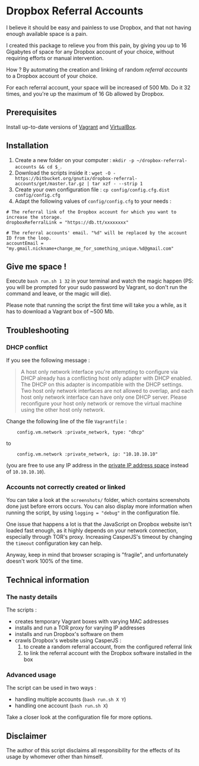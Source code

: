 # Dropbox Referral Accounts

I believe it should be easy and painless to use Dropbox, and that not having enough available space is a pain.

I created this package to relieve you from this pain, by giving you up to 16 Gigabytes of space for any Dropbox account
of your choice, without requiring efforts or manual intervention.

How ? By automating the creation and linking of random *referral accounts* to a Dropbox account of your choice.

For each referral account, your space will be increased of 500 Mb. Do it 32 times, and you're up the maximum of 16 Gb
allowed by Dropbox.

## Prerequisites

Install up-to-date versions of [Vagrant](https://www.vagrantup.com/downloads.html) and
[VirtualBox](https://www.virtualbox.org/wiki/Downloads).

## Installation

1. Create a new folder on your computer : `mkdir -p ~/dropbox-referral-accounts && cd $_`.
2. Download the scripts inside it :
  `wget -O - https://bitbucket.org/gnutix/dropbox-referral-accounts/get/master.tar.gz | tar xzf - --strip 1`
3. Create your own configuration file : `cp config/config.cfg.dist config/config.cfg`
4. Adapt the following values of `config/config.cfg` to your needs :

```
# The referral link of the Dropbox account for which you want to increase the storage.
dropboxReferralLink = "https://db.tt/xxxxxxxx"
 
# The referral accounts' email. "%d" will be replaced by the account ID from the loop.
accountEmail = "my.gmail.nickname+change_me_for_something_unique.%d@gmail.com" 
```

## Give me space !

Execute `bash run.sh 1 32` in your terminal and watch the magic happen
(PS: you will be prompted for your sudo password by Vagrant, so don't run the command and leave, or the magic will die).

Please note that running the script the first time will take you a while, as it has to download a Vagrant box of ~500 Mb.

## Troubleshooting

### DHCP conflict

If you see the following message :

> A host only network interface you're attempting to configure via DHCP already has a conflicting host only adapter with
> DHCP enabled. The DHCP on this adapter is incompatible with the DHCP settings. Two host only network interfaces are not
> allowed to overlap, and each host only network interface can have only one DHCP server. Please reconfigure your host
> only network or remove the virtual machine using the other host only network.

Change the following line of the file `Vagrantfile` :

```
    config.vm.network :private_network, type: "dhcp"
```
to
```
    config.vm.network :private_network, ip: "10.10.10.10"
```
(you are free to use any IP address in the
[private IP address space](http://en.wikipedia.org/wiki/Private_network#Private_IPv4_address_spaces) instead of
`10.10.10.10`).

### Accounts not correctly created or linked

You can take a look at the `screenshots/` folder, which contains screenshots done just before errors occurs.
You can also display more information when running the script, by using `logging = "debug"` in the configuration file.

One issue that happens a lot is that the JavaScript on Dropbox website isn't loaded fast enough, as it highly depends on
your network connection, especially through TOR's proxy. Increasing CasperJS's timeout by changing the `timeout`
configuration key can help.

Anyway, keep in mind that browser scraping is "fragile", and unfortunately doesn't work 100% of the time.

## Technical information

### The nasty details

The scripts :

* creates temporary Vagrant boxes with varying MAC addresses
* installs and run a TOR proxy for varying IP addresses
* installs and run Dropbox's software on them
* crawls Dropbox's website using CasperJS :
    1. to create a random referral account, from the configured referral link
    2. to link the referral account with the Dropbox software installed in the box

### Advanced usage

The script can be used in two ways :

* handling multiple accounts (`bash run.sh X Y`)
* handling one account (`bash run.sh X`)

Take a closer look at the configuration file for more options.

## Disclaimer

The author of this script disclaims all responsibility for the effects of its usage by whomever other than himself.
